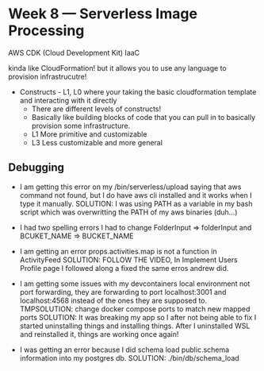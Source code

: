 # Week 8 — Serverless Image Processing

AWS CDK (Cloud Development Kit) IaaC

kinda like CloudFormation!
but it allows you to use any language to provision infrastrucutre!

- Constructs - L1, L0 where your taking the basic cloudformation template and interacting with it directly
    - There are different levels of constructs!
    - Basically like building blocks of code that you can pull in to basically provision some infrastructure.
    - L1 More primitive and customizable
    - L3 Less customizable and more general

## Debugging

- I am getting this error on my /bin/serverless/upload saying that aws command not found, but I do have aws cli installed and it works when I type it manually.
    SOLUTION: I was using PATH as a variable in my bash script which was overwritting the PATH of my aws binaries (duh...)
- I had two spelling errors I had to change FolderInput => folderInput and BCUKET_NAME => BUCKET_NAME


- I am getting an error props.activities.map is not a function in ActivityFeed
    SOLUTION: FOLLOW THE VIDEO, In Implement Users Profile page I followed along a fixed the same erros andrew did.

- I am getting some issues with my devcontainers local environment not port forwarding, they are forwarding to port localhost:3001 and localhost:4568 instead of the ones they are supposed to. 
    TMPSOLUTION: change docker compose ports to match new mapped ports
    SOLUTION: It was breaking my app so I after not being able to fix I started uninstalling things and installing things.  After I uninstalled WSL and reinstalled it, things are working once again!

- I was getting an error because I did schema load public.schema information into my postgres db. 
    SOLUTION: ./bin/db/schema_load